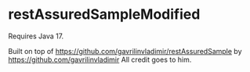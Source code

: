 # restAssuredSampleModified
Requires Java 17.

Built on top of https://github.com/gavrilinvladimir/restAssuredSample by https://github.com/gavrilinvladimir
All credit goes to him.
